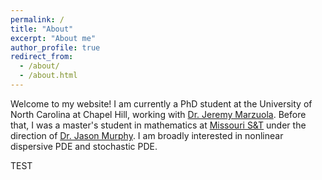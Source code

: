 ```yaml
---
permalink: /
title: "About"
excerpt: "About me"
author_profile: true
redirect_from: 
  - /about/
  - /about.html
---
```


Welcome to my website! I am currently a PhD student at the University of North Carolina at Chapel Hill, working with [Dr. Jeremy Marzuola](https://marzuola.web.unc.edu/). Before that, I was a master's student in mathematics at [Missouri S&T](math.mst.edu) under the direction of [Dr. Jason Murphy](https://web.mst.edu/~jcmcfd/). I am broadly interested in nonlinear dispersive PDE and stochastic PDE. 


TEST

